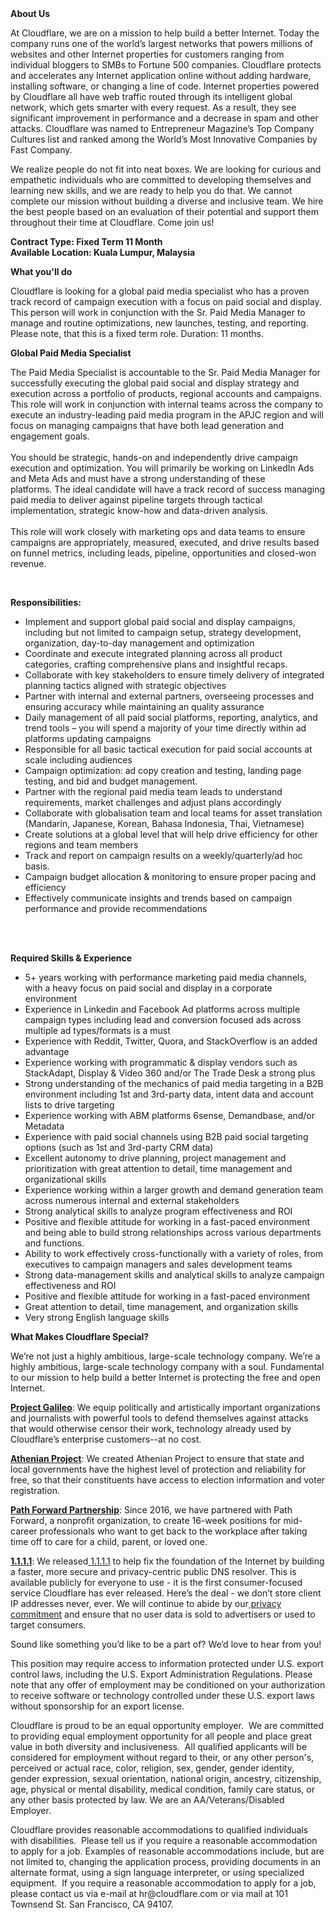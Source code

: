 <div class="content-intro">
	<div><strong>About Us</strong></div>
	<div>
		<p>At Cloudflare, we are on a mission to help build a better Internet. Today the company runs one of the world’s largest networks that powers millions of websites and other Internet properties for customers ranging from individual bloggers to SMBs to Fortune 500 companies. Cloudflare protects and accelerates any Internet application online without adding hardware, installing software, or changing a line of code. Internet properties powered by Cloudflare all have web traffic routed through its intelligent global network, which gets smarter with every request. As a result, they see significant improvement in performance and a decrease in spam and other attacks. Cloudflare was named to Entrepreneur Magazine’s Top Company Cultures list and ranked among the World’s Most Innovative Companies by Fast Company.&nbsp;</p>
		<p><span style="font-weight: 400;">We realize people do not fit into neat boxes. We are looking for curious and empathetic individuals who are committed to developing themselves and learning new skills, and we are ready to help you do that. We cannot complete our mission without building a diverse and inclusive team. We hire the best people based on an evaluation of their potential and support them throughout their time at Cloudflare. Come join us!&nbsp;</span></p>
	</div>
</div>
<p><strong>Contract Type: Fixed Term 11 Month<br>Available Location: Kuala Lumpur, Malaysia</strong></p>
<p><strong>What you'll do</strong></p>
<p>Cloudflare is looking for a global paid media specialist who has a proven track record of campaign execution with a focus on paid social and display. This person will work in conjunction with the Sr. Paid Media Manager to manage and routine optimizations, new launches, testing, and reporting. Please note, that this is a fixed term role. Duration: 11 months.</p>
<p><strong>Global Paid Media Specialist</strong></p>
<p>The Paid Media Specialist is accountable to the Sr. Paid Media Manager for successfully executing the global paid social and display strategy and execution across a portfolio of products, regional accounts and campaigns. This role will work in conjunction with internal teams across the company to execute an industry-leading paid media program in the APJC region and will focus on managing campaigns that have both lead generation and engagement goals. <br><br>You should be strategic, hands-on and independently drive campaign execution and optimization. You will primarily be working on LinkedIn Ads and Meta Ads and must have a strong understanding of these platforms.&nbsp;The ideal candidate will have a track record of success managing paid media to deliver against pipeline targets through tactical implementation, strategic know-how and data-driven analysis.<br><br>This role will work closely with marketing ops and data teams to ensure campaigns are appropriately, measured, executed, and drive results based on funnel metrics, including leads, pipeline, opportunities and closed-won revenue.</p>
<p>&nbsp;</p>
<p><strong>Responsibilities:</strong></p>
<ul>
	<li>Implement and support global paid social and display campaigns, including but not limited to campaign setup, strategy development, organization, day-to-day management and optimization</li>
	<li>Coordinate and execute integrated planning across all product categories, crafting comprehensive plans and insightful recaps.</li>
	<li>Collaborate with key stakeholders to ensure timely delivery of integrated planning tactics aligned with strategic objectives</li>
	<li>Partner with internal and external partners, overseeing processes and ensuring accuracy while maintaining an quality assurance</li>
	<li>Daily management of all paid social platforms, reporting, analytics, and trend tools – you will spend a majority of your time directly within ad platforms updating campaigns</li>
	<li>Responsible for all basic tactical execution for paid social accounts at scale including audiences</li>
	<li>Campaign optimization: ad copy creation and testing, landing page testing, and bid and budget management.</li>
	<li>Partner with the regional paid media team leads to understand requirements, market challenges and adjust plans accordingly</li>
	<li>Collaborate with globalisation team and local teams for asset translation (Mandarin, Japanese, Korean, Bahasa Indonesia, Thai, Vietnamese)</li>
	<li>Create solutions at a global level that will help drive efficiency for other regions and team members</li>
	<li>Track and report on campaign results on a weekly/quarterly/ad hoc basis.</li>
	<li>Campaign budget allocation &amp; monitoring to ensure proper pacing and efficiency</li>
	<li>Effectively communicate insights and trends based on campaign performance and provide recommendations</li>
</ul>
<p><br><br></p>
<p><strong>Required Skills &amp; Experience</strong></p>
<ul>
	<li>5+ years working with performance marketing paid media channels, with a heavy focus on paid social and display in a corporate environment</li>
	<li>Experience in Linkedin and Facebook Ad platforms across multiple campaign types including lead and conversion focused ads across multiple ad types/formats is a must</li>
	<li>Experience with Reddit, Twitter, Quora, and StackOverflow is an added advantage</li>
	<li>Experience working with programmatic &amp; display vendors such as StackAdapt, Display &amp; Video 360 and/or The Trade Desk a strong plus</li>
	<li>Strong understanding of the mechanics of paid media targeting in a B2B environment including 1st and 3rd-party data, intent data and account lists to drive targeting</li>
	<li>Experience working with ABM platforms 6sense, Demandbase, and/or Metadata&nbsp;</li>
	<li>Experience with paid social channels using B2B paid social targeting options (such as 1st and 3rd-party CRM data)&nbsp;</li>
	<li>Excellent autonomy to drive planning, project management and prioritization with great attention to detail, time management and organizational skills</li>
	<li>Experience working within a larger growth and demand generation team across numerous internal and external stakeholders</li>
	<li>Strong analytical skills to analyze program effectiveness and ROI</li>
	<li>Positive and flexible attitude for working in a fast-paced environment and being able to build strong relationships across various departments and functions.&nbsp;</li>
	<li>Ability to work effectively cross-functionally with a variety of roles, from executives to campaign managers and sales development teams</li>
	<li>Strong data-management skills and analytical skills to analyze campaign effectiveness and ROI</li>
	<li>Positive and flexible attitude for working in a fast-paced environment</li>
	<li>Great attention to detail, time management, and organization skills</li>
	<li>Very strong English language skills</li>
</ul>
<div class="content-conclusion">
	<p><strong>What Makes Cloudflare Special?</strong></p>
	<p><span style="font-weight: 400;">We’re not just a highly ambitious, large-scale technology company. We’re a highly ambitious, large-scale technology company with a soul. Fundamental to our mission to help build a better Internet is protecting the free and open Internet.</span></p>
	<p><a href="https://blog.cloudflare.com/protecting-free-expression-online/"><strong>Project Galileo</strong></a><span style="font-weight: 400;">: We equip politically and artistically important organizations and journalists with powerful tools to defend themselves against attacks that would otherwise censor their work, technology already used by Cloudflare’s enterprise customers--at no cost.</span></p>
	<p><strong><a href="https://www.cloudflare.com/athenian/">Athenian Project</a></strong><span style="font-weight: 400;">: We created Athenian Project to ensure that state and local governments have the highest level of protection and reliability for free, so that their constituents have access to election information and voter registration.</span></p>
	<p><a href="https://blog.cloudflare.com/tag/path-forward/"><strong>Path Forward Partnership</strong></a><span style="font-weight: 400;">: Since 2016, we have partnered with Path Forward, a nonprofit organization, to create 16-week positions for mid-career professionals who want to get back to the workplace after taking time off to care for a child, parent, or loved one.</span></p>
	<p><a href="https://1.1.1.1/"><strong>1.1.1.1</strong></a><span style="font-weight: 400;">: We released</span><a href="https://1.1.1.1/"> <span style="font-weight: 400;">1.1.1.1</span></a><span style="font-weight: 400;"> to help fix the foundation of the Internet by building a faster, more secure and privacy-centric public DNS resolver. This is available publicly for everyone to use - it is the first consumer-focused service Cloudflare has ever released. Here’s the deal - we don’t store client IP addresses never, ever. We will continue to abide by our</span><a href="https://developers.cloudflare.com/1.1.1.1/privacy/public-dns-resolver"> privacy commitment</a><span style="font-weight: 400;"> and ensure that no user data is sold to advertisers or used to target consumers.</span></p>
	<p><span style="font-weight: 400;">Sound like something you’d like to be a part of? We’d love to hear from you!</span></p>
	<p><span style="font-weight: 400;">This position may require access to information protected under U.S. export control laws, including the U.S. Export Administration Regulations. Please note that any offer of employment may be conditioned on your authorization to receive software or technology controlled under these U.S. export laws without sponsorship for an export license.</span></p>
	<p><span style="font-weight: 400;">Cloudflare is proud to be an equal opportunity employer. &nbsp;We are committed to providing equal employment opportunity for all people and place great value in both diversity and inclusiveness. &nbsp;All qualified applicants will be considered for employment without regard to their, or any other person's, perceived or actual</span> <span style="font-weight: 400;">race, color, religion, sex, gender, gender identity, gender expression, sexual orientation, national origin, ancestry, citizenship, age, physical or mental disability, medical condition, family care status, or any other basis protected by law. </span><span style="font-weight: 400;">We are an AA/Veterans/Disabled Employer.</span></p>
	<p><span style="font-weight: 400;">Cloudflare provides reasonable accommodations to qualified individuals with disabilities. &nbsp;Please tell us if you require a reasonable accommodation to apply for a job. Examples of reasonable accommodations include, but are not limited to, changing the application process, providing documents in an alternate format, using a sign language interpreter, or using specialized equipment. &nbsp;If you require a reasonable accommodation to apply for a job, please contact us via e-mail at </span><span style="font-weight: 400;">hr@cloudflare.com</span><span style="font-weight: 400;"> or via mail at 101 Townsend St. San Francisco, CA 94107.</span></p>
</div>